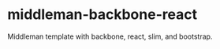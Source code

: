 middleman-backbone-react
========================

Middleman template with backbone, react, slim, and bootstrap.
